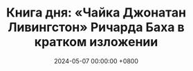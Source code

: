 ---
title: "Книга дня: «Чайка Джонатан Ливингстон» Ричарда Баха в кратком изложении"
description: >-
  Ищете вдохновение и свободу? Погрузитесь в книгу Ричарда Баха "Чайка Джонатан Ливингстон" и откройте путь к саморазвитию!
date: 2024-05-07 00:00:00 +0800
categories: [Мышление, Конспекты-книг]
tags:
  [
    чайка-джонатан,
    ричард-бах,
    вдохновляющая-история,
    самопознание,
    метафоры-полета,
    личностный-рост,
    уроки-жизни,
    духовность,
    мотивация,
    преодоление-границ,
    просветление,
    целеустремленность
  ]
image:
alt: Книга Чайка Джонатан Ливингстон Ричард Бах
fallback:
  -
  -
---